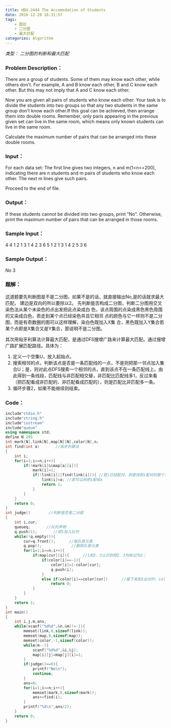 ```yaml
---
title: HDU-2444 The Accomodation of Students
date: 2016-12-28 16:31:57
tags: 
    - 图论
    - 二分图
    - 最大匹配
categories: Algorithm
---
```


*类型： 二分图的判断和最大匹配*

### Problem Description：

There are a group of students. Some of them may know each other, while others don't. For example, A and B know each other, B and C know each other. But this may not imply that A and C know each other.

Now you are given all pairs of students who know each other. Your task is to divide the students into two groups so that any two students in the same group don't know each other.If this goal can be achieved, then arrange them into double rooms. Remember, only paris appearing in the previous given set can live in the same room, which means only known students can live in the same room.

Calculate the maximum number of pairs that can be arranged into these double rooms.

### Input：

For each data set:
The first line gives two integers, n and m(1<n<=200), indicating there are n students and m pairs of students who know each other. The next m lines give such pairs.

Proceed to the end of file.

### Output：

If these students cannot be divided into two groups, print "No". Otherwise, print the maximum number of pairs that can be arranged in those rooms.

### Sample Input：

4 4
1 2
1 3
1 4
2 3
6 5
1 2
1 3
1 4
2 5
3 6

### Sample Output：

No
3

### 题解：

这道题要先判断图是不是二分图，如果不是的话，就直接输出No,是的话就求最大匹配，
建边是双向的所以要除以2。
先判断能否构成二分图，判断二分图用交叉染色法从某个未染色的点出发把此点染成白
色，该点周围的点染成黑色黑色周围的又染成白色，若走到某个点已经染色并且它相邻
点的颜色与它一样则不是二分图，而是有奇数圈的图可以这样理解，染白色既加入X集
合，黑色既加入Y集合若某个点即是X集合又是Y集合，那说明不是二分图。

其次用匈牙利算法计算最大匹配，是通过DFS搜增广路来计算最大匹配。通过搜增广路扩展匹配路径。具体为：

1. 定义一个空集U，放入起始点。
2. 搜索相邻的点，判断该点是否是一条匹配线的一点，不是则把那一邻点加入集合U；是，则对此点DFS搜索一个相邻的点，直到该点不在一条匹配线上。由此得到一条线段，匹配线与非匹配相交替，非匹配比匹配线多1，反过来看（把匹配看成非匹配的、非匹配看成匹配的），则是匹配比非匹配多一条。
3. 循环步骤2，如果不能继续则结束。

### Code：

```c++
include"stdio.h"
include"string.h"
include"iostream"
include"queue"
using namespace std;
define N 205
int mark[N],link[N],map[N][N],color[N],n;
int find(int a)       //匈牙利算法
{
	int i;
	for(i=1;i<=n;i++){
		if(!mark[i]&&map[a][i]){
			mark[i]=1;
			if(!link[i]||find(link[i])){ //若i已经配对，则查找和i配对的那个元素是否还能和其他元素配对
				link[i]=a; //若可以则把i配给a
				return 1;
			}
		}
	}
	return 0;
}
int judge()        //判断是否是二分图
{
	int i,cur;
	queueq;       //队列声明
	q.push(1);       //把1加入队列
	while(!q.empty()){
		cur=q.front();      //取队首元素
		q.pop();             //删除队首元素
		for(i=1;i<=n;i++){
			if(map[cur][i]){      //1和2、3认识则把2、3均标记为2；  
				if(color[i]==-1){
					color[i]=1-color[cur];
					q.push(i);
				}
				else if(color[i]==color[cur])      //接下来到2出对时，color[3]=color
					return 0;
			}
		}
	}
	return 1;
}
int main()
{
	int i,j,m,ans;
	while(scanf("%d%d",&n,&m)!=-1){
		memset(link,0,sizeof(link));
		memset(map,0,sizeof(map));
		memset(color,-1,sizeof(color));
		while(m--){
			scanf("%d%d",&i,&j);
			map[i][j]=map[j][i]=1;
		}
		if(judge()==0){
			printf("No\n");
			continue;
		}
		ans=0;
		for(i=1;i<=n;i++){
			memset(mark,0,sizeof(mark));
			ans+=find(i);
		}
		printf("%d\n",ans/2);
	}
	return 0;
}
```

